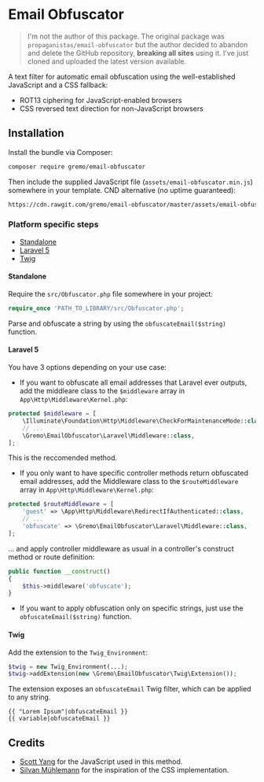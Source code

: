 # Email Obfuscator

> I'm not the author of this package. The original package was `propaganistas/email-obfuscator` but the author decided to abandon and delete the GitHub repository, **breaking all sites** using it. I've just cloned and uploaded the latest version available.

A text filter for automatic email obfuscation using the well-established JavaScript and a CSS fallback:

- ROT13 ciphering for JavaScript-enabled browsers
- CSS reversed text direction for non-JavaScript browsers

## Installation

Install the bundle via Composer:

```bash
composer require gremo/email-obfuscator
```

Then include the supplied JavaScript file (`assets/email-obfuscator.min.js`) somewhere in your template. CND alternative (no uptime guaranteed):

```txt
https://cdn.rawgit.com/gremo/email-obfuscator/master/assets/email-obfuscator.min.js
```

### Platform specific steps

- [Standalone](#standalone)
- [Laravel 5](#laravel)
- [Twig](#twig)

#### Standalone

Require the `src/Obfuscator.php` file somewhere in your project:

```php
require_once 'PATH_TO_LIBRARY/src/Obfuscator.php';
```

Parse and obfuscate a string by using the `obfuscateEmail($string)` function.

#### Laravel 5

You have 3 options depending on your use case:

- If you want to obfuscate all email addresses that Laravel ever outputs, add the middleare class to the `$middleware` array in `App\Http\Middleware\Kernel.php`:

```php
protected $middleware = [
    \Illuminate\Foundation\Http\Middleware\CheckForMaintenanceMode::class,
    // ...
    \Gremo\EmailObfuscator\Laravel\Middleware::class,
];
```

This is the reccomended method.

- If you only want to have specific controller methods return obfuscated email addresses, add the Middleware class to the `$routeMiddleware` array in `App\Http\Middleware\Kernel.php`:

```php
protected $routeMiddleware = [
    'guest' => \App\Http\Middleware\RedirectIfAuthenticated::class,
    // ...
    'obfuscate' => \Gremo\EmailObfuscator\Laravel\Middleware::class,
];
```

... and apply controller middleware as usual in a controller's construct method or route definition:

```php
public function __construct()
{
    $this->middleware('obfuscate');
}
```

- If you want to apply obfuscation only on specific strings, just use the `obfuscateEmail($string)` function.

#### Twig

Add the extension to the `Twig_Environment`:

```php
$twig = new Twig_Environment(...);
$twig->addExtension(new \Gremo\EmailObfuscator\Twig\Extension());
```

The extension exposes an `obfuscateEmail` Twig filter, which can be applied to any string.

```twig
{{ "Lorem Ipsum"|obfuscateEmail }}
{{ variable|obfuscateEmail }}
```

## Credits

- [Scott Yang](http://scott.yang.id.au/2003/06/obfuscate-email-address-with-JavaScript-rot13) for the JavaScript used in this method.
- [Silvan Mühlemann](http://techblog.tilllate.com/2008/07/20/ten-methods-to-obfuscate-e-mail-addresses-compared/) for the inspiration of the CSS implementation.
